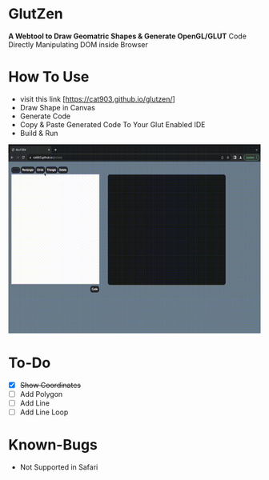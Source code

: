 # GlutZen
**A Webtool to Draw Geomatric Shapes & Generate OpenGL/GLUT** Code Directly Manipulating DOM inside Browser

# How To Use
- visit this link [https://cat903.github.io/glutzen/]
- Draw Shape in Canvas
- Generate Code
- Copy & Paste Generated Code To Your Glut Enabled IDE
- Build & Run
 
![HowtoUse](https://github.com/cat903/glutzen/blob/main/howto.gif)

# To-Do
- [X] ~~Show Coordinates~~
- [ ] Add Polygon
- [ ] Add Line
- [ ] Add Line Loop

# Known-Bugs
- Not Supported in Safari
